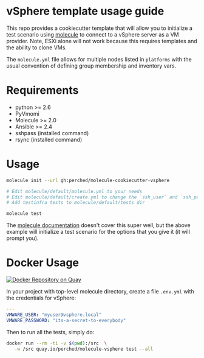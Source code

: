 # vSphere template usage guide

This repo provides a cookiecutter template that will allow you to initialize a test scenario using
[molecule][molecule_docs] to connect to a vSphere server as a VM provider. Note, ESXi alone will not
work because this requires templates and the ability to clone VMs.

The `molecule.yml` file allows for multiple nodes listed in `platforms` with the usual convention of
defining group membership and inventory vars.

Requirements
============

* python >= 2.6
* PyVmomi
* Molecule >= 2.0
* Ansible >= 2.4
* sshpass (installed command)
* rsync   (installed command)

Usage
=======

```bash   
molecule init --url gh:perched/molecule-cookiecutter-vsphere

# Edit molecule/default/molecule.yml to your needs
# Edit molecule/default/create.yml to change the `ssh_user` and `ssh_pass` until I find a fix
# Add testinfra tests to molecule/default/tests dir

molecule test
```

The [molecule documentation][molecule_docs] doesn't cover this super well, but
the above example will initialize a test scenario for the options that you give
it (it will prompt you).

Docker Usage
===============

[![Docker Repository on Quay](https://quay.io/repository/perched/molecule-vsphere/status "Docker Repository on Quay")](https://quay.io/repository/perched/molecule-vsphere)


In your project with top-level molecule directory, create a file `.env.yml` with the credentials for vSphere:

```yaml
---
VMWARE_USER: "myuser@vsphere.local"
VMWARE_PASSWORD: "its-a-secret-to-everybody"
```

Then to run all the tests, simply do:

```bash
docker run --rm -ti -v $(pwd):/src  \
   -w /src quay.io/perched/molecule-vsphere test --all
```


[molecule_docs]: https://molecule.readthedocs.io/en/latest/
